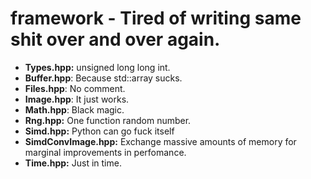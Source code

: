 # framework - Tired of writing same shit over and over again.

* __Types.hpp:__ unsigned long long int.
* __Buffer.hpp__: Because std::array sucks.
* __Files.hpp__: No comment.
* __Image.hpp__: It just works.
* __Math.hpp__: Black magic.
* __Rng.hpp:__ One function random number.
* __Simd.hpp:__ Python can go fuck itself
* __SimdConvImage.hpp:__ Exchange massive amounts of memory for marginal improvements in perfomance.
* __Time.hpp:__ Just in time.